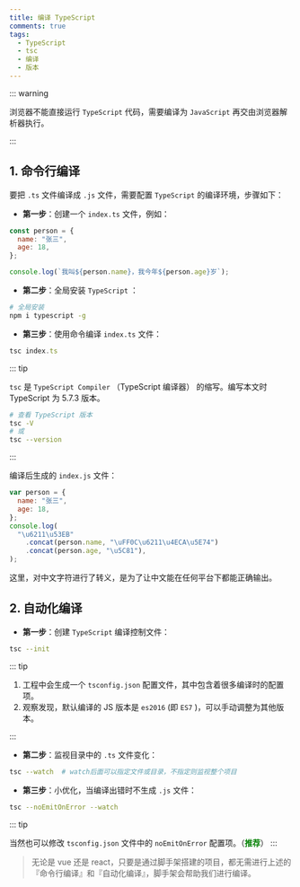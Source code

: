 ```yaml
---
title: 编译 TypeScript
comments: true
tags:
  - TypeScript
  - tsc
  - 编译
  - 版本
---
```


::: warning

浏览器不能直接运行 `TypeScript` 代码，需要编译为 `JavaScript` 再交由浏览器解析器执行。

:::

## 1. 命令行编译

要把 `.ts` 文件编译成 `.js` 文件，需要配置 `TypeScript` 的编译环境，步骤如下：

- **第一步**：创建一个 `index.ts` 文件，例如：

```js
const person = {
  name: "张三",
  age: 18,
};

console.log(`我叫${person.name}，我今年${person.age}岁`);
```

- **第二步**：全局安装 `TypeScript` ：

```sh
# 全局安装
npm i typescript -g
```

- **第三步**：使用命令编译 `index.ts` 文件：

```js
tsc index.ts
```

::: tip

`tsc` 是 `TypeScript Compiler` （TypeScript 编译器） 的缩写。编写本文时 TypeScript 为 5.7.3 版本。

```sh
# 查看 TypeScript 版本
tsc -V
# 或
tsc --version
```

:::

编译后生成的 `index.js` 文件：

```js
var person = {
  name: "张三",
  age: 18,
};
console.log(
  "\u6211\u53EB"
    .concat(person.name, "\uFF0C\u6211\u4ECA\u5E74")
    .concat(person.age, "\u5C81"),
);
```

这里，对中文字符进行了转义，是为了让中文能在任何平台下都能正确输出。

## 2. 自动化编译

- **第一步**：创建 `TypeScript` 编译控制文件：

```sh
tsc --init
```

::: tip

1. 工程中会生成一个 `tsconfig.json` 配置文件，其中包含着很多编译时的配置项。
2. 观察发现，默认编译的 JS 版本是 `es2016` (即 `ES7` )，可以手动调整为其他版本。

:::

- **第二步**：监视目录中的 `.ts` 文件变化：

```sh
tsc --watch  # watch后面可以指定文件或目录，不指定则监视整个项目
```

- **第三步**：小优化，当编译出错时不生成 `.js` 文件：

```sh
tsc --noEmitOnError --watch
```

::: tip

当然也可以修改 `tsconfig.json` 文件中的 `noEmitOnError` 配置项。（**<span style="color:green">推荐</span>**）
:::

> 无论是 vue 还是 react，只要是通过脚手架搭建的项目，都无需进行上述的 『命令行编译』和『自动化编译』，脚手架会帮助我们进行编译。
